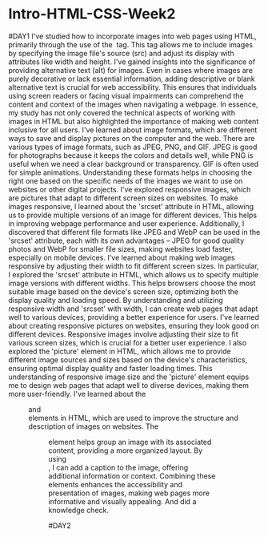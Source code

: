 # Intro-HTML-CSS-Week2
#DAY1
I've studied how to incorporate images into web pages using HTML, primarily through the use of the <img> tag. This tag allows me to include images by specifying the image file's source (src) and adjust its display with attributes like width and height. 
I've gained insights into the significance of providing alternative text (alt) for images. Even in cases where images are purely decorative or lack essential information, adding descriptive or blank alternative text is crucial for web accessibility. This ensures that individuals using screen readers or facing visual impairments can comprehend the content and context of the images when navigating a webpage. In essence, my study has not only covered the technical aspects of working with images in HTML but also highlighted the importance of making web content inclusive for all users.
I've learned about image formats, which are different ways to save and display pictures on the computer and the web. There are various types of image formats, such as JPEG, PNG, and GIF. JPEG is good for photographs because it keeps the colors and details well, while PNG is useful when we need a clear background or transparency. GIF is often used for simple animations. Understanding these formats helps in choosing the right one based on the specific needs of the images we want to use on websites or other digital projects.
I've explored responsive images, which are pictures that adapt to different screen sizes on websites. To make images responsive, I learned about the 'srcset' attribute in HTML, allowing us to provide multiple versions of an image for different devices. This helps in improving webpage performance and user experience. Additionally, I discovered that different file formats like JPEG and WebP can be used in the 'srcset' attribute, each with its own advantages – JPEG for good quality photos and WebP for smaller file sizes, making websites load faster, especially on mobile devices.
I've learned about making web images responsive by adjusting their width to fit different screen sizes. In particular, I explored the 'srcset' attribute in HTML, which allows us to specify multiple image versions with different widths. This helps browsers choose the most suitable image based on the device's screen size, optimizing both the display quality and loading speed. By understanding and utilizing responsive width and 'srcset' with width, I can create web pages that adapt well to various devices, providing a better experience for users.
I've learned about creating responsive pictures on websites, ensuring they look good on different devices. Responsive images involve adjusting their size to fit various screen sizes, which is crucial for a better user experience. I also explored the 'picture' element in HTML, which allows me to provide different image sources and sizes based on the device's characteristics, ensuring optimal display quality and faster loading times. This understanding of responsive image size and the 'picture' element equips me to design web pages that adapt well to diverse devices, making them more user-friendly.
I've learned about the <figure> and <figcaption> elements in HTML, which are used to improve the structure and description of images on websites. The <figure> element helps group an image with its associated content, providing a more organized layout. By using <figcaption>, I can add a caption to the image, offering additional information or context. Combining these elements enhances the accessibility and presentation of images, making web pages more informative and visually appealing.
And did a knowledge check.

#DAY2
